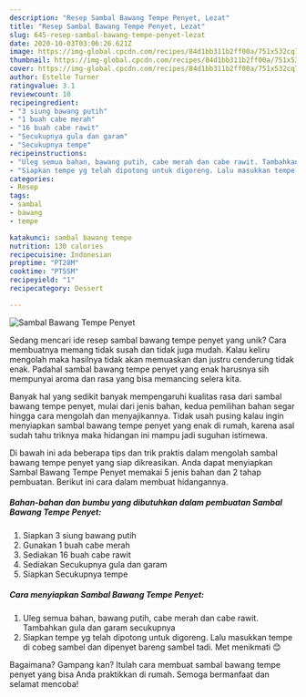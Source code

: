 ```yaml
---
description: "Resep Sambal Bawang Tempe Penyet, Lezat"
title: "Resep Sambal Bawang Tempe Penyet, Lezat"
slug: 645-resep-sambal-bawang-tempe-penyet-lezat
date: 2020-10-03T03:06:26.621Z
image: https://img-global.cpcdn.com/recipes/84d1bb311b2ff00a/751x532cq70/sambal-bawang-tempe-penyet-foto-resep-utama.jpg
thumbnail: https://img-global.cpcdn.com/recipes/84d1bb311b2ff00a/751x532cq70/sambal-bawang-tempe-penyet-foto-resep-utama.jpg
cover: https://img-global.cpcdn.com/recipes/84d1bb311b2ff00a/751x532cq70/sambal-bawang-tempe-penyet-foto-resep-utama.jpg
author: Estelle Turner
ratingvalue: 3.1
reviewcount: 10
recipeingredient:
- "3 siung bawang putih"
- "1 buah cabe merah"
- "16 buah cabe rawit"
- "Secukupnya gula dan garam"
- "Secukupnya tempe"
recipeinstructions:
- "Uleg semua bahan, bawang putih, cabe merah dan cabe rawit. Tambahkan gula dan garam secukupnya"
- "Siapkan tempe yg telah dipotong untuk digoreng. Lalu masukkan tempe di cobeg sambel dan dipenyet bareng sambel tadi. Met menikmati 😊"
categories:
- Resep
tags:
- sambal
- bawang
- tempe

katakunci: sambal bawang tempe 
nutrition: 130 calories
recipecuisine: Indonesian
preptime: "PT28M"
cooktime: "PT55M"
recipeyield: "1"
recipecategory: Dessert

---
```



![Sambal Bawang Tempe Penyet](https://img-global.cpcdn.com/recipes/84d1bb311b2ff00a/751x532cq70/sambal-bawang-tempe-penyet-foto-resep-utama.jpg)

Sedang mencari ide resep sambal bawang tempe penyet yang unik? Cara membuatnya memang tidak susah dan tidak juga mudah. Kalau keliru mengolah maka hasilnya tidak akan memuaskan dan justru cenderung tidak enak. Padahal sambal bawang tempe penyet yang enak harusnya sih mempunyai aroma dan rasa yang bisa memancing selera kita.



Banyak hal yang sedikit banyak mempengaruhi kualitas rasa dari sambal bawang tempe penyet, mulai dari jenis bahan, kedua pemilihan bahan segar hingga cara mengolah dan menyajikannya. Tidak usah pusing kalau ingin menyiapkan sambal bawang tempe penyet yang enak di rumah, karena asal sudah tahu triknya maka hidangan ini mampu jadi suguhan istimewa.


Di bawah ini ada beberapa tips dan trik praktis dalam mengolah sambal bawang tempe penyet yang siap dikreasikan. Anda dapat menyiapkan Sambal Bawang Tempe Penyet memakai 5 jenis bahan dan 2 tahap pembuatan. Berikut ini cara dalam membuat hidangannya.

<!--inarticleads1-->

##### Bahan-bahan dan bumbu yang dibutuhkan dalam pembuatan Sambal Bawang Tempe Penyet:

1. Siapkan 3 siung bawang putih
1. Gunakan 1 buah cabe merah
1. Sediakan 16 buah cabe rawit
1. Sediakan Secukupnya gula dan garam
1. Siapkan Secukupnya tempe




<!--inarticleads2-->

##### Cara menyiapkan Sambal Bawang Tempe Penyet:

1. Uleg semua bahan, bawang putih, cabe merah dan cabe rawit. Tambahkan gula dan garam secukupnya
1. Siapkan tempe yg telah dipotong untuk digoreng. Lalu masukkan tempe di cobeg sambel dan dipenyet bareng sambel tadi. Met menikmati 😊




Bagaimana? Gampang kan? Itulah cara membuat sambal bawang tempe penyet yang bisa Anda praktikkan di rumah. Semoga bermanfaat dan selamat mencoba!
